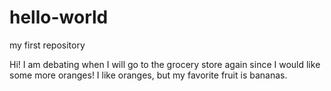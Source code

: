 # hello-world
my first repository

Hi! I am debating when I will go to the grocery store again since I would like some more oranges!
I like oranges, but my favorite fruit is bananas.
